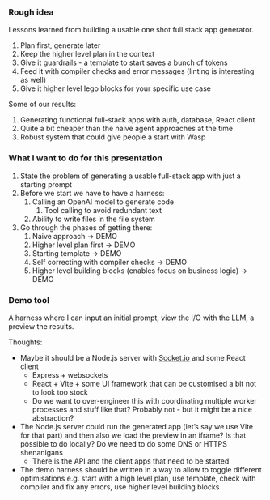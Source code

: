 ### Rough idea

Lessons learned from building a usable one shot full stack app generator.

1. Plan first, generate later
2. Keep the higher level plan in the context
3. Give it guardrails - a template to start saves a bunch of tokens
4. Feed it with compiler checks and error messages (linting is interesting as well)
5. Give it higher level lego blocks for your specific use case

Some of our results:

1. Generating functional full-stack apps with auth, database, React client
2. Quite a bit cheaper than the naive agent approaches at the time
3. Robust system that could give people a start with Wasp

### **What I want to do for this presentation**

1. State the problem of generating a usable full-stack app with just a starting prompt
2. Before we start we have to have a harness:
    1. Calling an OpenAI model to generate code
        1. Tool calling to avoid redundant text
    2. Ability to write files in the file system
3. Go through the phases of getting there:
    1. Naive approach → DEMO
    2. Higher level plan first → DEMO
    3. Starting template → DEMO
    4. Self correcting with compiler checks → DEMO
    5. Higher level building blocks (enables focus on business logic) → DEMO

### Demo tool

A harness where I can input an initial prompt, view the I/O with the LLM, a preview the results. 

Thoughts:

- Maybe it should be a Node.js server with [Socket.io](http://Socket.io) and some React client
    - Express + websockets
    - React + Vite + some UI framework that can be customised a bit not to look too stock
    - Do we want to over-engineer this with coordinating multiple worker processes and stuff like that? Probably not - but it might be a nice abstraction?
- The Node.js server could run the generated app (let’s say we use Vite for that part) and then also we load the preview in an iframe? Is that possible to do locally? Do we need to do some DNS or HTTPS shenanigans
    - There is the API and the client apps that need to be started
- The demo harness should be written in a way to allow to toggle different optimisations e.g. start with a high level plan, use template, check with compiler and fix any errors, use higher level building blocks
